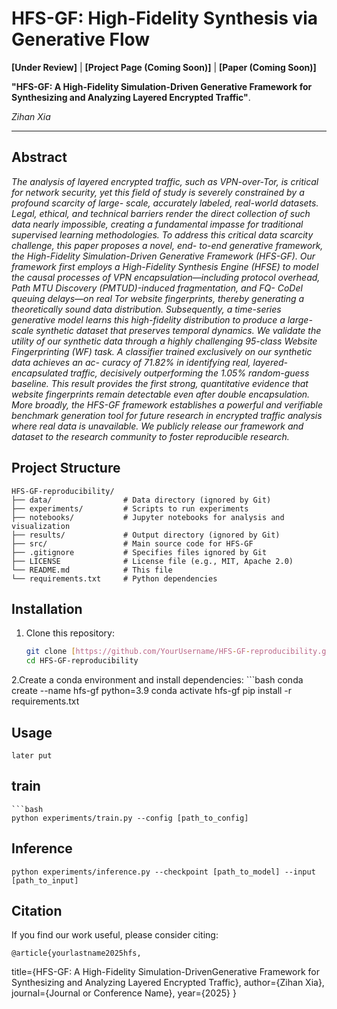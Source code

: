 # HFS-GF: High-Fidelity Synthesis via Generative Flow

**[Under Review]** | **[Project Page (Coming Soon)]** | **[Paper (Coming Soon)]**

 **"HFS-GF: A High-Fidelity Simulation-Driven Generative Framework for Synthesizing and Analyzing Layered Encrypted Traffic"**.

*Zihan Xia*

---

## Abstract

*The analysis of layered encrypted traffic, such as
VPN-over-Tor, is critical for network security, yet this field of
study is severely constrained by a profound scarcity of large-
scale, accurately labeled, real-world datasets. Legal, ethical,
and technical barriers render the direct collection of such
data nearly impossible, creating a fundamental impasse for
traditional supervised learning methodologies. To address this
critical data scarcity challenge, this paper proposes a novel, end-
to-end generative framework, the High-Fidelity Simulation-Driven
Generative Framework (HFS-GF). Our framework first employs
a High-Fidelity Synthesis Engine (HFSE) to model the causal
processes of VPN encapsulation—including protocol overhead,
Path MTU Discovery (PMTUD)-induced fragmentation, and FQ-
CoDel queuing delays—on real Tor website fingerprints, thereby
generating a theoretically sound data distribution. Subsequently,
a time-series generative model learns this high-fidelity distribution
to produce a large-scale synthetic dataset that preserves temporal
dynamics. We validate the utility of our synthetic data through a
highly challenging 95-class Website Fingerprinting (WF) task. A
classifier trained exclusively on our synthetic data achieves an ac-
curacy of 71.82% in identifying real, layered-encapsulated traffic,
decisively outperforming the 1.05% random-guess baseline. This
result provides the first strong, quantitative evidence that website
fingerprints remain detectable even after double encapsulation.
More broadly, the HFS-GF framework establishes a powerful
and verifiable benchmark generation tool for future research in
encrypted traffic analysis where real data is unavailable. We
publicly release our framework and dataset to the research
community to foster reproducible research.*

## Project Structure
    HFS-GF-reproducibility/
    ├── data/                # Data directory (ignored by Git)
    ├── experiments/         # Scripts to run experiments
    ├── notebooks/           # Jupyter notebooks for analysis and visualization
    ├── results/             # Output directory (ignored by Git)
    ├── src/                 # Main source code for HFS-GF
    ├── .gitignore           # Specifies files ignored by Git
    ├── LICENSE              # License file (e.g., MIT, Apache 2.0)
    └── README.md            # This file
    └── requirements.txt     # Python dependencies

## Installation

1. Clone this repository:
    ```bash
   git clone [https://github.com/YourUsername/HFS-GF-reproducibility.git](https://github.com/YourUsername/HFS-GF-reproducibility.git)
   cd HFS-GF-reproducibility

2.Create a conda environment and install dependencies:
    ```bash
    conda create --name hfs-gf python=3.9
    conda activate hfs-gf
    pip install -r requirements.txt

## Usage
    later put  

## train
    ```bash
    python experiments/train.py --config [path_to_config]

## Inference
    python experiments/inference.py --checkpoint [path_to_model] --input [path_to_input]

## Citation
If you find our work useful, please consider citing:

    @article{yourlastname2025hfs,
  title={HFS-GF: A High-Fidelity Simulation-DrivenGenerative Framework for Synthesizing and Analyzing Layered Encrypted Traffic},
  author={Zihan Xia},
  journal={Journal or Conference Name},
  year={2025}
}
